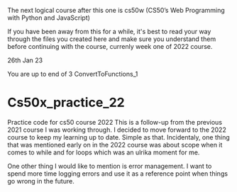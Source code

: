 The next logical course after this one is cs50w (CS50’s Web Programming with Python and JavaScript)

If you have been away from this for a while, it's best to read your way through the files you created here and make sure you understand them before continuing with the course, currenly week one of 2022 course.

26th Jan 23

You are up to end of  3 ConvertToFunctions_1


# Cs50x_practice_22
Practice code for cs50 course 2022
This is a follow-up from the previous 2021 course I was working through. I decided to move forward to the 2022 course to keep my learning up to date. Simple as that. 
Incidentaly, one thing that was mentioned early on in the 2022 course was about scope when it comes to while and for loops which was an ulrika moment for me. 

One other thing I would like to mention is error management. I want to spend more time logging errors and use it as a reference point when things go wrong in the future. 




